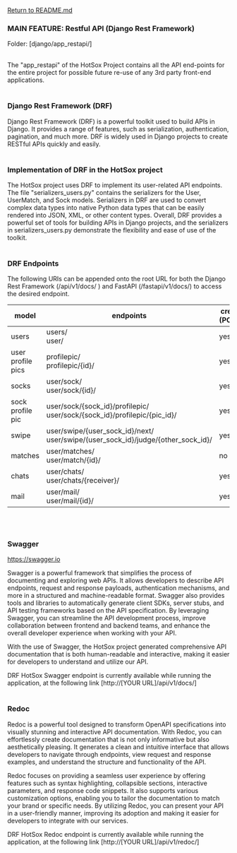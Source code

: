 [Return to README.md](../README.md)

### MAIN FEATURE: Restful API (Django Rest Framework)
Folder: [django/app_restapi/]
<br/><br/>

The "app_restapi" of the HotSox Project contains all the API end-points for the entire project for possible future re-use of any 3rd party front-end applications.
<br/><br/>

### Django Rest Framework (DRF)

Django Rest Framework (DRF) is a powerful toolkit used to build APIs in Django. It provides a range of features, such as serialization, authentication, pagination, and much more. DRF is widely used in Django projects to create RESTful APIs quickly and easily.
<br/><br/>

### Implementation of DRF in the HotSox project

The HotSox project uses DRF to implement its user-related API endpoints. The file "serializers_users.py" contains the serializers for the User, UserMatch, and Sock models. Serializers in DRF are used to convert complex data types into native Python data types that can be easily rendered into JSON, XML, or other content types. Overall, DRF provides a powerful set of tools for building APIs in Django projects, and the serializers in serializers_users.py demonstrate the flexibility and ease of use of the toolkit.
<br/><br/>

### DRF Endpoints

The following URIs can be appended onto the root URL for both the Django Rest Framework (/api/v1/docs/ ) and FastAPI (/fastapi/v1/docs/) to access the desired endpoint.

| model             | endpoints                                                                           | create (POST) | retrieve<br>(GET) | update<br>(PUT) | delete<br>(DELETE) |
| ----------------- | ----------------------------------------------------------------------------------- | ------------- | ----------------- | --------------- | ------------------ |
| users             | users/<br>user/                                                                     | yes           | yes               | yes             | yes                |
| user profile pics | profilepic/<br>profilepic/{id}/                                                     | yes           | no                | no              | yes                |
| socks             | user/sock/<br>user/sock/{id}/                                                       | yes           | yes               | yes             | yes                |
| sock profile pic  | user/sock/{sock_id}/profilepic/<br>user/sock/{sock_id}/profilepic/{pic_id}/         | yes           | no                | no              | yes                |
| swipe             | user/swipe/{user_sock_id}/next/<br>user/swipe/(user_sock_id}/judge/{other_sock_id}/ | yes           | yes               | no              | no                 |
| matches           | user/matches/<br>user/match/{id}/                                                   | no            | yes               | no              | yes                |
| chats             | user/chats/<br>user/chats/{receiver}/                                               | yes           | yes               | no              | no                 |
| mail              | user/mail/<br>user/mail/{id}/                                                       | yes           | yes               | no              | yes                |
<br/><br/>

### Swagger
https://swagger.io

Swagger is a powerful framework that simplifies the process of documenting and exploring web APIs. It allows developers to describe API endpoints, request and response payloads, authentication mechanisms, and more in a structured and machine-readable format.
Swagger also provides tools and libraries to automatically generate client SDKs, server stubs, and API testing frameworks based on the API specification. By leveraging Swagger, you can streamline the API development process, improve collaboration between frontend and backend teams, and enhance the overall developer experience when working with your API.

With the use of Swagger, the HotSox project generated comprehensive API documentation that is both human-readable and interactive, making it easier for developers to understand and utilize our API.

DRF HotSox Swagger endpoint is currently available while running the application, at the following link [http://[YOUR URL]/api/v1/docs/]
<br/><br/>

### Redoc

Redoc is a powerful tool designed to transform OpenAPI specifications into visually stunning and interactive API documentation. With Redoc, you can effortlessly create documentation that is not only informative but also aesthetically pleasing. It generates a clean and intuitive interface that allows developers to navigate through endpoints, view request and response examples, and understand the structure and functionality of the API.

Redoc focuses on providing a seamless user experience by offering features such as syntax highlighting, collapsible sections, interactive parameters, and response code snippets. It also supports various customization options, enabling you to tailor the documentation to match your brand or specific needs. By utilizing Redoc, you can present your API in a user-friendly manner, improving its adoption and making it easier for developers to integrate with our services.

DRF HotSox Redoc endpoint is currently available while running the application, at the following link [http://[YOUR URL]/api/v1/redoc/]
